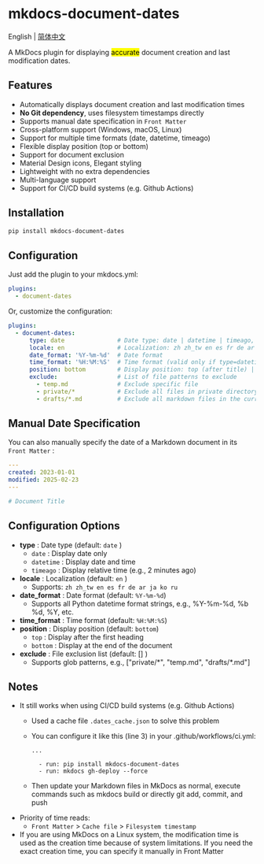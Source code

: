 # mkdocs-document-dates

English | [简体中文](README_zh.md)



A MkDocs plugin for displaying <mark>accurate</mark> document creation and last modification dates.

## Features

- Automatically displays document creation and last modification times
- **No Git dependency**, uses filesystem timestamps directly
- Supports manual date specification in `Front Matter`
- Cross-platform support (Windows, macOS, Linux)
- Support for multiple time formats (date, datetime, timeago)
- Flexible display position (top or bottom)
- Support for document exclusion
- Material Design icons, Elegant styling
- Lightweight with no extra dependencies
- Multi-language support
- Support for CI/CD build systems (e.g. Github Actions)

## Installation

```bash
pip install mkdocs-document-dates
```

## Configuration

Just add the plugin to your mkdocs.yml:

```yaml
plugins:
  - document-dates
```

Or, customize the configuration:

```yaml
plugins:
  - document-dates:
      type: date               # Date type: date | datetime | timeago, default: date
      locale: en               # Localization: zh zh_tw en es fr de ar ja ko ru, default: en
      date_format: '%Y-%m-%d'  # Date format
      time_format: '%H:%M:%S'  # Time format (valid only if type=datetime)
      position: bottom         # Display position: top (after title) | bottom (end of document), default: bottom
      exclude:                 # List of file patterns to exclude
        - temp.md              # Exclude specific file
        - private/*            # Exclude all files in private directory, including subdirectories
        - drafts/*.md          # Exclude all markdown files in the current directory drafts, but not subdirectories
```

## Manual Date Specification

You can also manually specify the date of a Markdown document in its `Front Matter` :

```yaml
---
created: 2023-01-01
modified: 2025-02-23
---

# Document Title
```



## Configuration Options

- **type** : Date type (default: `date` )
  - `date` : Display date only
  - `datetime` : Display date and time
  - `timeago` : Display relative time (e.g., 2 minutes ago)
- **locale** : Localization (default: `en` )
  - Supports: `zh zh_tw en es fr de ar ja ko ru`
- **date_format** : Date format (default: `%Y-%m-%d`)
  - Supports all Python datetime format strings, e.g., %Y-%m-%d, %b %d, %Y, etc.
- **time_format** : Time format (default: `%H:%M:%S`)
- **position** : Display position (default: `bottom`)
  - `top` : Display after the first heading
  - `bottom` : Display at the end of the document
- **exclude** : File exclusion list (default: [] )
  - Supports glob patterns, e.g., ["private/\*", "temp.md", "drafts/\*.md"]

## Notes

- It still works when using CI/CD build systems (e.g. Github Actions)
  - Used a cache file `.dates_cache.json` to solve this problem
  - You can configure it like this (line 3) in your .github/workflows/ci.yml:
    
    ```
    ...
    
      - run: pip install mkdocs-document-dates
      - run: mkdocs gh-deploy --force
    ```
  - Then update your Markdown files in MkDocs as normal, execute commands such as mkdocs build or directly git add, commit, and push
- Priority of time reads:
  - `Front Matter` > `Cache file` > `Filesystem timestamp`
- If you are using MkDocs on a Linux system, the modification time is used as the creation time because of system limitations. If you need the exact creation time, you can specify it manually in Front Matter